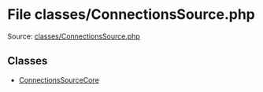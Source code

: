 File classes/ConnectionsSource.php
=========

Source: [classes/ConnectionsSource.php](https://github.com/PrestaShop/PrestaShop/blob/1.5.0.13/classes/ConnectionsSource.php)


Classes
-------

* [ConnectionsSourceCore](class.ConnectionsSourceCore.md)

